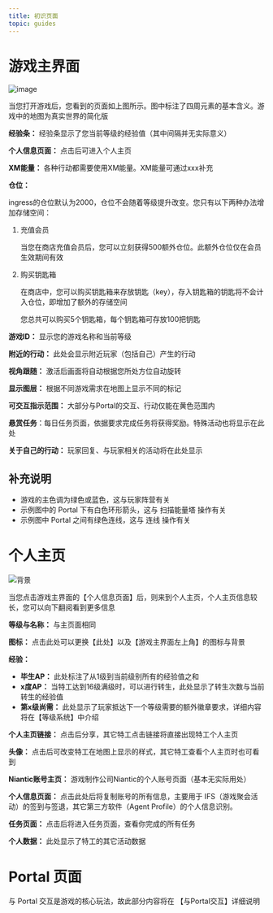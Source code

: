 ```yaml
---
title: 初识页面
topic: guides
---
```


# 游戏主界面

![image](./images/UI-introduce.png)

当您打开游戏后，您看到的页面如上图所示。图中标注了四周元素的基本含义。游戏中的地图为真实世界的简化版

**经验条：** 经验条显示了您当前等级的经验值（其中间隔并无实际意义）

**个人信息页面：** 点击后可进入个人主页

**XM能量：** 各种行动都需要使用XM能量。XM能量可通过xxx补充

**仓位：**

ingress的仓位默认为2000，仓位不会随着等级提升改变。您只有以下两种办法增加存储空间：


1. 充值会员

   当您在商店充值会员后，您可以立刻获得500额外仓位。此额外仓位仅在会员生效期间有效


2. 购买钥匙箱

   在商店中，您可以购买钥匙箱来存放钥匙（key），存入钥匙箱的钥匙将不会计入仓位，即增加了额外的存储空间

   您总共可以购买5个钥匙箱，每个钥匙箱可存放100把钥匙

**游戏ID：** 显示您的游戏名称和当前等级

**附近的行动：** 此处会显示附近玩家（包括自己）产生的行动

**视角跟随：** 激活后画面将自动根据您所处方位自动旋转

**显示图层：** 根据不同游戏需求在地图上显示不同的标记

**可交互指示范围：** 大部分与Portal的交互、行动仅能在黄色范围内

**悬赏任务**：每日任务页面，依据要求完成任务将获得奖励。特殊活动也将显示在此处

**关于自己的行动：** 玩家回复、与玩家相关的活动将在此处显示

## 补充说明

- 游戏的主色调为绿色或蓝色，这与玩家阵营有关
- 示例图中的 Portal 下有白色环形箭头，这与 扫描能量塔 操作有关
- 示例图中 Portal 之间有绿色连线，这与 连线 操作有关





# 个人主页

![背景](images/%E8%83%8C%E6%99%AF.png)



当您点击游戏主界面的【个人信息页面】后，则来到个人主页，个人主页信息较长，您可以向下翻阅看到更多信息

**等级与名称：** 与主页面相同

**图标：** 点击此处可以更换【此处】以及【游戏主界面左上角】的图标与背景

**经验：** 

- **毕生AP：** 此处标注了从1级到当前级别所有的经验值之和
- **x度AP：** 当特工达到16级满级时，可以进行转生，此处显示了转生次数与当前转生的经验值
- **第x级尚需：** 此处显示了玩家抵达下一个等级需要的额外徽章要求，详细内容将在【等级系统】中介绍

**个人主页链接：** 点击后分享，其它特工点击链接将直接出现特工个人主页

**头像：** 点击后可改变特工在地图上显示的样式，其它特工查看个人主页时也可看到

**Niantic账号主页：** 游戏制作公司Niantic的个人账号页面（基本无实际用处）

**个人信息页面：** 点击此处后将复制账号的所有信息，主要用于 IFS（游戏聚会活动）的签到与签退，其它第三方软件（Agent Profile）的个人信息识别。

**任务页面：** 点击后将进入任务页面，查看你完成的所有任务

**个人数据：** 此处显示了特工的其它活动数据



# Portal 页面

与 Portal 交互是游戏的核心玩法，故此部分内容将在 【与Portal交互】详细说明